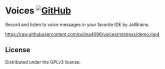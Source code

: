 # Voices [![GitHub](https://img.shields.io/github/license/polina4096/voices)](https://github.com/polina4096/apex/blob/mistress/LICENSE)

Record and listen to voice messages in your favorite IDE by JetBrains.

https://raw.githubusercontent.com/polina4096/voices/mistress/demo.mp4

## License
Distributed under the GPLv3 license.